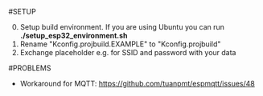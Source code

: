 #SETUP

0. Setup build environment. If you are using Ubuntu you can run **./setup_esp32_environment.sh**
1. Rename "Kconfig.projbuild.EXAMPLE" to "Kconfig.projbuild"
2. Exchange placeholder e.g. for SSID and password with your data

#PROBLEMS
- Workaround for MQTT: https://github.com/tuanpmt/espmqtt/issues/48
